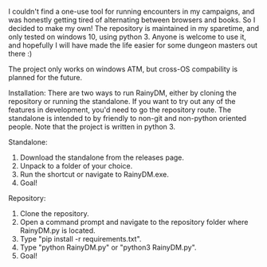 I couldn't find a one-use tool for running encounters in my campaigns, and was honestly getting tired of alternating between browsers and books. So I decided to make my own!
The repository is maintained in my sparetime, and only tested on windows 10, using python 3. Anyone is welcome to use it, and hopefully I will have made the life easier for some dungeon masters out there :)

The project only works on windows ATM, but cross-OS compability is planned for the future.

Installation:
There are two ways to run RainyDM, either by cloning the repository or running the standalone. If you want to try out any of the features in development, you'd need to go the repository route. The standalone is intended to by friendly to non-git and non-python oriented people. Note that the project is written in python 3.

Standalone:
1. Download the standalone from the releases page.
2. Unpack to a folder of your choice.
3. Run the shortcut or navigate to RainyDM.exe.
4. Goal!

Repository:
1. Clone the repository.
2. Open a command prompt and navigate to the repository folder where RainyDM.py is located.
3. Type "pip install -r requirements.txt".
4. Type "python RainyDM.py" or "python3 RainyDM.py".
5. Goal!
